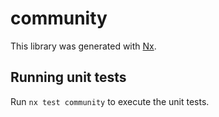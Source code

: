 # community

This library was generated with [Nx](https://nx.dev).

## Running unit tests

Run `nx test community` to execute the unit tests.
